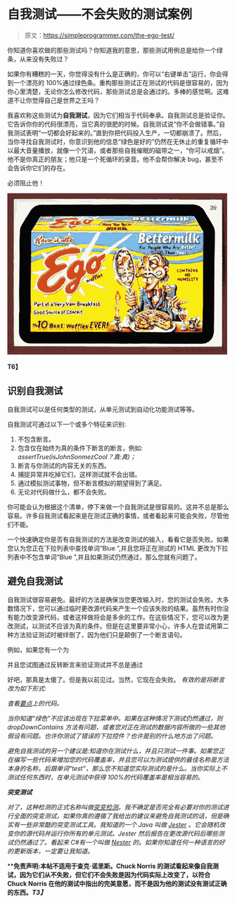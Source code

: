 # 自我测试——不会失败的测试案例

> 原文：<https://simpleprogrammer.com/the-ego-test/>

你知道你喜欢做的那些测试吗？你知道我的意思，那些测试用例总是给你一个绿条，从来没有失败过？

如果你有糟糕的一天，你觉得没有什么是正确的，你可以“右键单击”运行，你会得到一个漂亮的 100%通过绿色条。重构那些测试正在测试的代码是很容易的，因为你心里清楚，无论你怎么修改代码，那些测试总是会通过的。多棒的感觉啊。这难道不让你觉得自己是世界之王吗？

我喜欢称这些测试为**自我测试**，因为它们相当于代码奉承。自我测试总是验证你。它告诉你你的代码很漂亮，当它真的很肥的时候。自我测试说“你不会做错事。”自我测试表明“一切都会好起来的。”直到你把代码投入生产，一切都崩溃了。然后，当你寻找自我测试时，你意识到他的信息“绿色是好的”仍然在无休止的重复循环中以最大音量播放，就像一个咒语，或者那些自我催眠的磁带之一，“你可以戒烟”。他不是你真正的朋友；他只是一个死循环的录音。他不会帮你解决 bug，甚至不会告诉你它们的存在。

必须阻止他！

**[](https://simpleprogrammer.com/wp-content/uploads/2010/03/39-ego.jpg)**

**![](img/1e7c6c1469ccf926afa2e3b302b64472.png "39-ego")**

**T6】**

## 识别自我测试

自我测试可以是任何类型的测试，从单元测试到自动化功能测试等等。

自我测试可通过以下一个或多个特征来识别:

1.  不包含断言。
2.  包含仅在始终为真的条件下断言的断言，例如: *assertTrue(isJohnSonmezCool？真:真)；*
3.  断言与你测试的内容无关的东西。
4.  捕捉异常并吃掉它们，这样测试就不会出错。
5.  通过模拟测试事物，但不断言模拟的期望得到了满足。
6.  无论对代码做什么，都不会失败。

你可能会认为根据这个清单，停下来做一个自我测试是很容易的。这并不总是那么容易。许多自我测试看起来是在测试正确的事情，或者看起来可能会失败，尽管他们不能。

一个快速确定你是否有自我测试的方法是改变测试的输入，看看它是否失败。如果您认为您正在下拉列表中查找单词“Blue ”,并且您将正在测试的 HTML 更改为下拉列表中不包含单词“Blue ”,并且如果测试仍然通过，那么您就有问题了。

## 避免自我测试

自我测试很容易避免。最好的方法是确保当您更改输入时，您的测试会失败。大多数情况下，您可以通过临时更改源代码来产生一个应该失败的结果。虽然有时你没有能力改变源代码，或者这样做将会是多余的工作。在这些情况下，您可以改为更改测试，以测试不应该为真的条件。但是在这里要非常小心，许多人在尝试用第二种方法验证测试时被绊倒了，因为他们只是颠倒了一个断言语句。

例如，如果您有一个为

并且您试图通过反转断言来验证测试并不总是通过

好吧，那真是太傻了。但是我以前见过。当然，它现在会失败。
*有效的是将断言改为如下形式:*

*查看[要点](https://gist.github.com/simpleprogrammer-shared/391994ae4665377874755ab8fd2f0a6b)上的代码。*

*当你知道“绿色”不应该出现在下拉菜单中。如果在这种情况下测试仍然通过，则 dropDownContains 方法有问题，或者您对正在测试的数据内容所做的一些其他假设有问题。也许你测试了错误的下拉控件？也许是别的什么地方出了问题。*

*避免自我测试的另一个建议是:知道你在测试什么，并且只测试一件事。如果您正在编写一些代码来增加您的代码覆盖率，并且您可以为测试提供的最佳名称是方法本身的名称，后跟单词“test”，那么您不知道您实际测试的是什么。当你实际上不测试任何东西时，在单元测试中获得 100%的代码覆盖率是相当容易的。*

***突变测试***

*对了，这种检测的正式名称叫做[突变检测](http://en.wikipedia.org/wiki/Mutation_testing)。我不确定是否完全有必要对你的测试进行全面的突变测试，如果你真的遵循了我给出的建议来避免自我测试的话，但是确实有一些非常酷的突变测试工具。我知道的一个 Java 叫做 [Jester](http://jester.sourceforge.net/) 。它会随机改变你的源代码并运行你所有的单元测试。Jester 然后报告在更改源代码后哪些测试仍然通过了。看起来 C#有一个叫做 [Nester](http://nester.sourceforge.net/) 的。如果你知道任何一种语言的好的更新版本，一定要让我知道。*

****免责声明:本帖不适用于查克·诺里斯。Chuck Norris 的测试看起来像自我测试，因为它们从不失败，但它们不会失败是因为代码实际上改变了，以符合 Chuck Norris 在他的测试中指出的完美意愿，而不是因为他的测试没有测试正确的东西。*T3】***